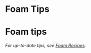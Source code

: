 # Foam Tips

# Foam tips

_For up-to-date tips, see [Foam Recipes](https://foambubble.github.io/foam/recipes)._

